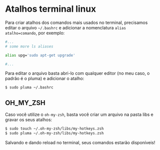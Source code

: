 # Atalhos terminal linux

Para criar atalhos dos comandos mais usados no terminal, precisamos editar o arquivo `~/.bashrc` e adicionar a nomenclatura `alias atalho=comando`, por exemplo:

```bash
#...
# some more ls aliases

alias upg='sudo apt-get upgrade'

#...
```

Para editar o arquivo basta abri-lo com qualquer editor (no meu caso, o padrão é o pluma) e adicionar o atalho:
```bash
$ sudo pluma ~/.bashrc
```

## OH_MY_ZSH
Caso você utilize o `oh-my-zsh`, basta você criar um arquivo na pasta libs e gravar os seus atalhos:
```bash
$ sudo touch ~/.oh-my-zsh/libs/my-hotkeys.zsh
$ sudo pluma ~/.oh-my-zsh/libs/my-hotkeys.zsh
```

Salvando e dando reload no terminal, seus comandos estarão disponíveis!
